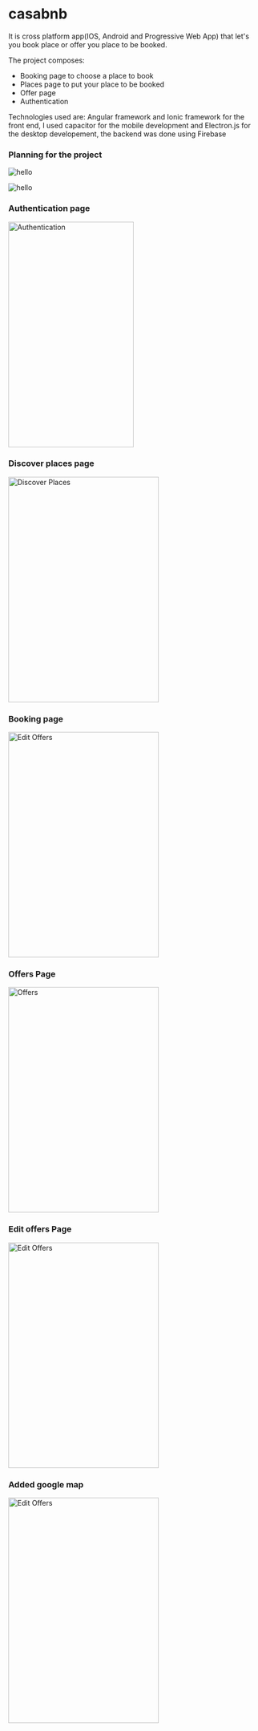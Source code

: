 # casabnb

It is cross platform app(IOS, Android and Progressive Web App) that let's you book place or offer you place to be booked.

The project composes:

- Booking page to choose a place to book
- Places page to put your place to be booked
- Offer page
- Authentication

Technologies used are: Angular framework and Ionic framework for the front end, I used capacitor for the mobile development and Electron.js for the desktop developement, the backend was done using Firebase

### Planning for the project

![hello](readmeimages/1.PNG)

![hello](readmeimages/2.PNG)

### Authentication page

<img src="readmeimages/4.PNG" alt="Authentication" height="450" width="250">

<!-- ![hello](readmeimages/4.PNG) -->

### Discover places page

<img src="readmeimages/3.PNG" alt="Discover Places" height="450" width="300">

### Booking page

<img src="readmeimages/7.PNG" alt="Edit Offers" height="450" width="300">

### Offers Page

<img src="readmeimages/5.PNG" alt="Offers" height="450" width="300">

### Edit offers Page

<img src="readmeimages/6.PNG" alt="Edit Offers" height="450" width="300">

### Added google map

<img src="readmeimages/8.PNG" alt="Edit Offers" height="450" width="300">

